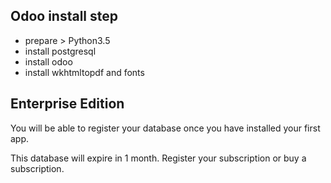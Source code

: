 ## Odoo install step 

* prepare > Python3.5
* install postgresql
* install odoo
* install wkhtmltopdf and fonts

## Enterprise Edition

You will be able to register your database once you have installed your first app. 

This database will expire in 1 month. Register your subscription or buy a subscription. 
